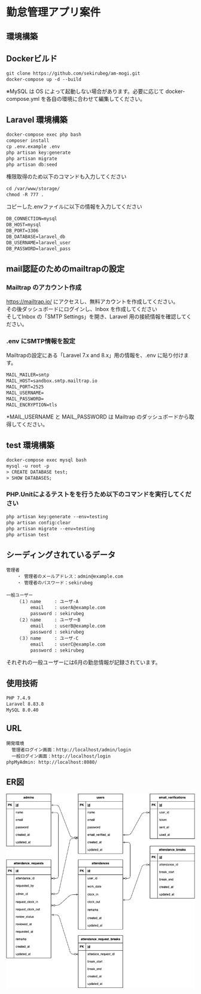 # 勤怠管理アプリ案件

## 環境構築

## Dockerビルド

```
git clone https://github.com/sekirubeg/am-mogi.git
docker-compose up -d --build
```

※MySQL は OS によって起動しない場合があります。必要に応じて docker-compose.yml を各自の環境に合わせて編集してください。

## Laravel 環境構築

```
docker-compose exec php bash
composer install
cp .env.example .env
php artisan key:generate
php artisan migrate
php artisan db:seed
```
権限取得のため以下のコマンドも入力してください
```
cd /var/www/storage/
chmod -R 777 .
```
コピーした.envファイルに以下の情報を入力してください
```
DB_CONNECTION=mysql
DB_HOST=mysql
DB_PORT=3306
DB_DATABASE=laravel_db
DB_USERNAME=laravel_user
DB_PASSWORD=laravel_pass
```

## mail認証のためのmailtrapの設定

### Mailtrap のアカウント作成
https://mailtrap.io/ にアクセスし、無料アカウントを作成してください。<br>
その後ダッシュボードにログインし、Inbox を作成してください<br>
そしてInbox の「SMTP Settings」を開き、Laravel 用の接続情報を確認してください。

### .env にSMTP情報を設定
Mailtrapの設定にある「Laravel 7.x and 8.x」用の情報を、.env に貼り付けます。
```
MAIL_MAILER=smtp
MAIL_HOST=sandbox.smtp.mailtrap.io
MAIL_PORT=2525
MAIL_USERNAME=
MAIL_PASSWORD=
MAIL_ENCRYPTION=tls
```
*MAIL_USERNAME と MAIL_PASSWORD は Mailtrap のダッシュボードから取得してください。


## test 環境構築
```
docker-compose exec mysql bash
mysql -u root -p
> CREATE DATABASE test;
> SHOW DATABASES;
```
### PHP.Unitによるテストをを行うため以下のコマンドを実行してください
```
php artisan key:generate --env=testing
php artisan config:clear
php artisan migrate --env=testing
php artisan test
```

## シーディングされているデータ
```
管理者
    ・ 管理者のメールアドレス：admin@example.com
    ・ 管理者のパスワード：sekirubeg

一般ユーザー
    （１）name     : ユーザ-A
         email    : userA@example.com
         password : sekirubeg
    （２）name     : ユーザーB
         email    : userB@example.com
         password : sekirubeg
    （３）name     : ユーザ-C
         email    : userC@example.com
         password : sekirubeg
```
それぞれの一般ユーザーには6月の勤怠情報が記録されています。


## 使用技術
```
PHP 7.4.9
Laravel 8.83.8
MySQL 8.0.40
```
## URL
```
開発環境
  管理者ログイン画面：http://localhost/admin/login
  一般ログイン画面：http://localhost/login
phpMyAdmin: http://localhost:8080/
```
## ER図
![ER図](ER.png)
